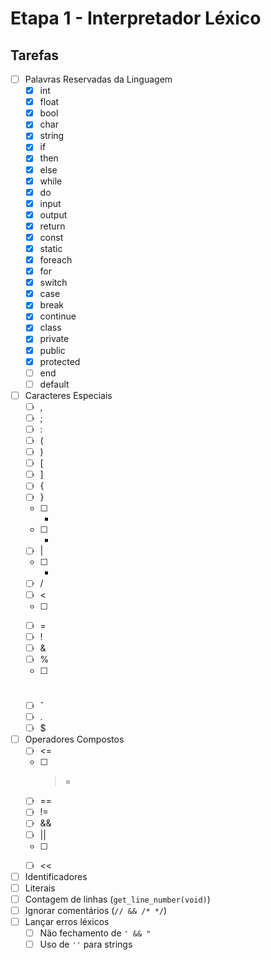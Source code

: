 # Etapa 1 - Interpretador Léxico

## Tarefas
- [ ] Palavras Reservadas da Linguagem
  - [X] int
  - [X] float
  - [X] bool
  - [X] char
  - [X] string
  - [X] if
  - [X] then
  - [X] else
  - [X] while
  - [X] do
  - [X] input
  - [X] output
  - [X] return
  - [X] const
  - [X] static
  - [X] foreach
  - [X] for
  - [X] switch
  - [X] case
  - [X] break
  - [X] continue
  - [X] class
  - [X] private
  - [X] public
  - [X] protected
  - [ ] end
  - [ ] default
- [ ] Caracteres Especiais
  - [ ] ,
  - [ ] ;
  - [ ] :
  - [ ] (
  - [ ] )
  - [ ] [
  - [ ] ]
  - [ ] {
  - [ ] }
  - [ ] +
  - [ ] -
  - [ ] |
  - [ ] *
  - [ ] /
  - [ ] <
  - [ ] >
  - [ ] =
  - [ ] !
  - [ ] &
  - [ ] %
  - [ ] #
  - [ ] ˆ
  - [ ] .
  - [ ] $
- [ ] Operadores Compostos
  - [ ] <=
  - [ ] >=
  - [ ] ==
  - [ ] !=
  - [ ] &&
  - [ ] ||
  - [ ] >>
  - [ ] <<
- [ ] Identificadores
- [ ] Literais
- [ ] Contagem de linhas (`get_line_number(void)`)
- [ ] Ignorar comentários (`// && /* */`)
- [ ] Lançar erros léxicos
  - [ ] Não fechamento de `' && "`
  - [ ] Uso de `''` para strings